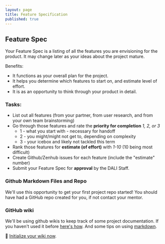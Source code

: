 ```yaml
---
layout: page
title: Feature Specification
published: true
---
```


## Feature Spec
Your Feature Spec is a listing of all the features you are envisioning for the product. It may change later as your ideas about the project mature.

Benefits:
  * It functions as your overall plan for the project.
  * It helps you determine which features to start on, and estimate level of effort.
  * It is as an opportunity to think through your product in detail.


### Tasks:
  * List out all features (from your partner, from user research, and from your own team brainstorming)
  * Go through those features and rate the **priority for completion** *1, 2, or 3*
    * 1 - what you start with - necessary for handoff
    * 2 - you might/might not get to, depending on complexity
    * 3 - your icebox and likely not tackled this term
  * Rank those features for **estimate (of effort)** with *1-10* (10 being most difficult)
  * Create Github/Zenhub issues for each feature (include the "estimate" number)
  * Submit your Feature Spec for **approval** by the DALI Staff.



### Github Markdown Files and Repo
We'll use this opportunity to get your first project repo started! You should have had a GitHub repo created for you, if not contact your mentor.

### GitHub wiki
We'll be using github wikis to keep track of some project documentation. If you haven't used it before [here's how](https://help.github.com/articles/about-github-wikis/). And some tips on using [markdown](https://guides.github.com/features/mastering-markdown/).

🚀 [Initialize your wiki now](https://help.github.com/articles/about-github-wikis/).
